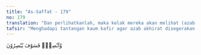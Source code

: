 ```yaml
---
title: "As-Saffat - 179"
no: 179
translation: "Dan perlihatkanlah, maka kelak mereka akan melihat (azab itu)."
tafsir: "Menghadapi tantangan kaum kafir agar azab akhirat disegerakan bagi mereka, Allah memerintahkan Nabi untuk berpaling, yaitu menunjukkan sikap tidak suka pada sikap pembangkangan mereka, tidak menghiraukan ancaman mereka, dan melanjutkan dakwah kepada mereka dengan penuh tawakal kepada Allah, dan melihat perkembangan selanjutnya, yaitu menunggu. Untuk itu diperlukan sikap sabar dan tawakal sebagaimana sikap yang lalu pada waktu menunggu kehancuran mereka di dunia. Dengan demikian azab akhirat itu pasti mereka terima."
---
```


وَّاَبْصِرْۗ فَسَوْفَ يُبْصِرُوْنَ
